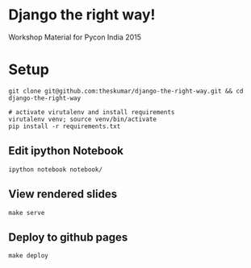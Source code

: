 # Django the right way!

Workshop Material for Pycon India 2015


# Setup

```shell
git clone git@github.com:theskumar/django-the-right-way.git && cd django-the-right-way

# activate virutalenv and install requirements
virutalenv venv; source venv/bin/activate
pip install -r requirements.txt
```

## Edit ipython Notebook

```
ipython notebook notebook/
```

## View rendered slides

```
make serve
```

## Deploy to github pages

```
make deploy
```
